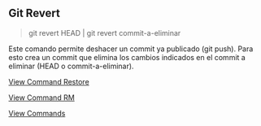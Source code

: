 ## Git Revert

> git revert HEAD | git revert commit-a-eliminar

Este comando permite deshacer un commit ya publicado (git push). Para esto crea un commit que elimina los cambios indicados en el commit a eliminar (HEAD o commit-a-eliminar).

[View Command Restore](Restore.md)

[View Command RM](Rm.md)

[View Commands](../Commands.md)